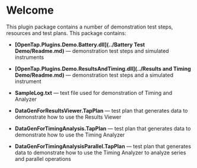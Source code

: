 # Welcome

This plugin package contains a number of demonstration test steps, resources and test plans. This package contains:

- **[OpenTap.Plugins.Demo.Battery.dll](../Battery Test Demo/Readme.md)** — demonstration test steps and simulated instruments

- **[OpenTap.Plugins.Demo.ResultsAndTiming.dll](../Results and Timing Demo/Readme.md)** — demonstration test steps and a simulated instrument

- **SampleLog.txt** — text file used for demonstration of Timing and Analyzer

- **DataGenForResultsViewer.TapPlan** — test plan that generates data to demonstrate how to use the Results Viewer

- **DataGenForTimingAnalysis.TapPlan** — test plan that generates data to demonstrate how to use the Timing Analyzer

- **DataGenForTimingAnalysisParallel.TapPlan** — test plan that generates data to demonstrate how to use the Timing Analyzer to analyze series and parallel operations
